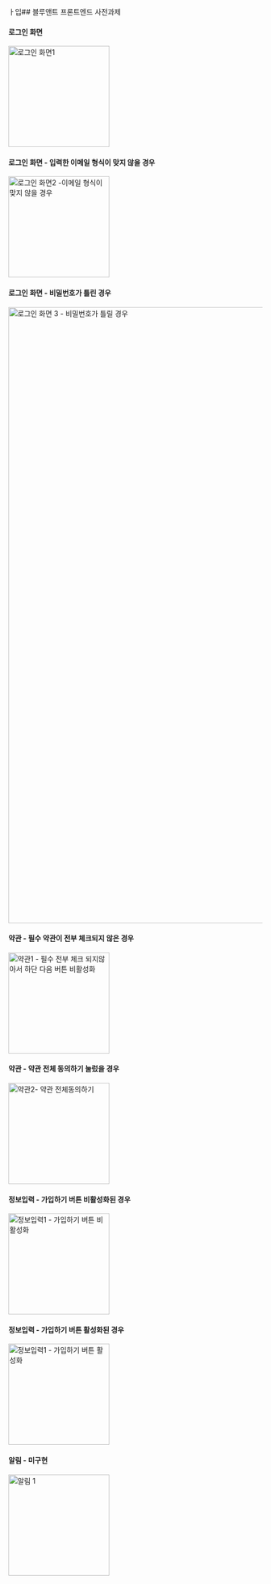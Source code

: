 ㅏ입## 블루앤트 프론트엔드 사전과제 

#### 로그인 화면 
<img width="200" alt="로그인 화면1" src="https://github.com/Blueant-dev/qoeocjf5-gmail.com/assets/40132591/95697130-1bf4-4228-8da4-9b280b9bf813">
<br/>

#### 로그인 화면 - 입력한 이메일 형식이 맞지 않을 경우
<img width="200" alt="로그인 화면2 -이메일 형식이 맞지 않을 경우" src="https://github.com/Blueant-dev/qoeocjf5-gmail.com/assets/40132591/14006b16-e70b-4287-ad0e-d96782fca639">
<br/>

#### 로그인 화면 - 비밀번호가 틀린 경우 
<img width="1219" alt="로그인 화면 3 - 비밀번호가 틀릴 경우" src="https://github.com/Blueant-dev/qoeocjf5-gmail.com/assets/40132591/de3bb6ac-ce62-4541-9a35-dc4f5051c88a">
<br/>

#### 약관 - 필수 약관이 전부 체크되지 않은 경우 
<img width="200" alt="약관1 - 필수 전부 체크 되지않아서 하단 다음 버튼 비활성화" src="https://github.com/Blueant-dev/qoeocjf5-gmail.com/assets/40132591/e71ec90d-fa59-49ec-bb64-b49e28676b5d">
<br/>

#### 약관 - 약관 전체 동의하기 눌렀을 경우 
<img width="200" alt="약관2- 약관 전체동의하기" src="https://github.com/Blueant-dev/qoeocjf5-gmail.com/assets/40132591/a1ccfd60-4ea2-44ba-baff-1288bc739043">
<br/>

#### 정보입력 - 가입하기 버튼 비활성화된 경우
<img width="200" alt="정보입력1 - 가입하기 버튼 비활성화" src="https://github.com/Blueant-dev/qoeocjf5-gmail.com/assets/40132591/d5efe46f-5374-421e-83ba-765bf7ea5a19">

#### 정보입력 - 가입하기 버튼 활성화된 경우
<img width="200" alt="정보입력1 - 가입하기 버튼 활성화" src="https://github.com/Blueant-dev/qoeocjf5-gmail.com/assets/40132591/a0e38dff-42a2-4bb4-9a37-436da7963fae">

#### 알림 - 미구현 
<img width="200" alt="알림 1" src="https://github.com/Blueant-dev/qoeocjf5-gmail.com/assets/40132591/635fe451-ecc9-4d9d-a68e-1267d6ebc2c3">

